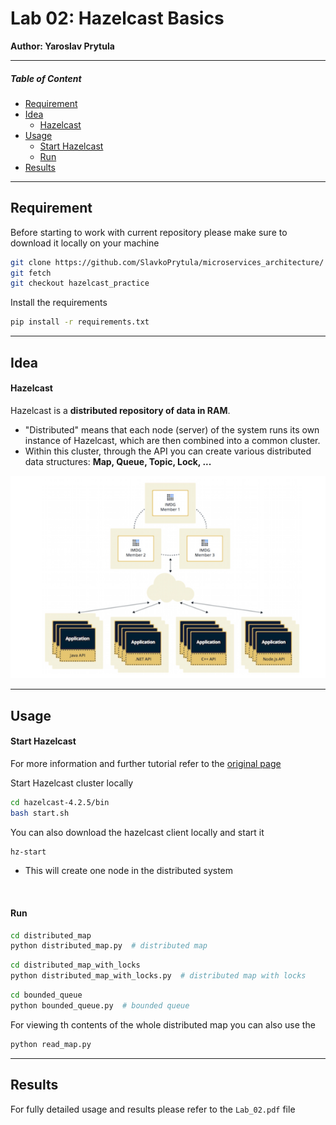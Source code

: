 # **Lab 02: Hazelcast Basics**

**Author: Yaroslav Prytula**

----

##### Table of Content
- [Requirement](#requirement)
- [Idea](#idea)
  - [Hazelcast](#hazelcast)
- [Usage](#usage)
  - [Start Hazelcast](#start_hazelcast)
  - [Run](#run)
- [Results](#results)


----

<a name="requirement"></a>
## **Requirement**


Before starting to work with current repository please make sure to download it locally on your machine

```bash
git clone https://github.com/SlavkoPrytula/microservices_architecture/
git fetch
git checkout hazelcast_practice
```

Install the requirements

```bash
pip install -r requirements.txt
```

---- 

## **Idea**

<a name="hazelcast"></a>
#### **Hazelcast**

Hazelcast is a **distributed repository of data in RAM**. 
- "Distributed" means that each node (server) of the system runs its own instance of Hazelcast, which are then combined into a common cluster.
- Within this cluster, through the API you can create various distributed data structures: **Map, Queue, Topic, Lock, ...**

![img.png](images/hazelcast.png)

----

<a name="usage"></a>
## **Usage**

<a name="start_hazelcast"></a>
#### Start Hazelcast 

For more information and further tutorial refer to the [original page](https://hazelcast.org/imdg/get-started/)

Start Hazelcast cluster locally

```bash
cd hazelcast-4.2.5/bin
bash start.sh
```

You can also download the hazelcast client locally and start it

```bash
hz-start
```

- This will create one node in the distributed system

<br />

<a name="run"></a>
#### Run 

```bash
cd distributed_map
python distributed_map.py  # distributed map
```

```bash
cd distributed_map_with_locks
python distributed_map_with_locks.py  # distributed map with locks
```

```bash
cd bounded_queue
python bounded_queue.py  # bounded queue
```

For viewing th contents of the whole distributed map you can also use the  
```bash
python read_map.py 
```

----

<a name="results"></a>
## **Results**

For fully detailed usage and results please refer to the `Lab_02.pdf` file

